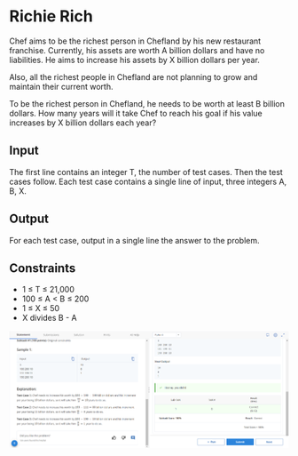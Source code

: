 # Richie Rich

Chef aims to be the richest person in Chefland by his new restaurant franchise. Currently, his assets are worth A billion dollars and have no liabilities. He aims to increase his assets by X billion dollars per year.

Also, all the richest people in Chefland are not planning to grow and maintain their current worth.

To be the richest person in Chefland, he needs to be worth at least B billion dollars. How many years will it take Chef to reach his goal if his value increases by X billion dollars each year?

## Input
The first line contains an integer T, the number of test cases. Then the test cases follow.
Each test case contains a single line of input, three integers A, B, X.

## Output
For each test case, output in a single line the answer to the problem.

## Constraints
- 1 ≤ T ≤ 21,000
- 100 ≤ A < B ≤ 200
- 1 ≤ X ≤ 50
- X divides B - A


![](Untitled.png)